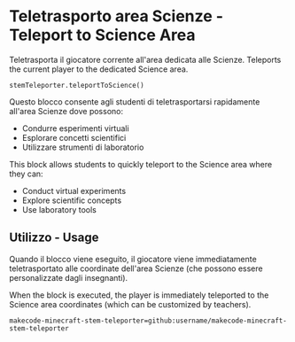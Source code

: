 # Teletrasporto area Scienze - Teleport to Science Area

Teletrasporta il giocatore corrente all'area dedicata alle Scienze.
Teleports the current player to the dedicated Science area.

```sig
stemTeleporter.teleportToScience()
```

Questo blocco consente agli studenti di teletrasportarsi rapidamente all'area Scienze dove possono:
- Condurre esperimenti virtuali
- Esplorare concetti scientifici
- Utilizzare strumenti di laboratorio

This block allows students to quickly teleport to the Science area where they can:
- Conduct virtual experiments
- Explore scientific concepts
- Use laboratory tools

## Utilizzo - Usage

Quando il blocco viene eseguito, il giocatore viene immediatamente teletrasportato alle coordinate dell'area Scienze (che possono essere personalizzate dagli insegnanti).

When the block is executed, the player is immediately teleported to the Science area coordinates (which can be customized by teachers).

```package
makecode-minecraft-stem-teleporter=github:username/makecode-minecraft-stem-teleporter
```
